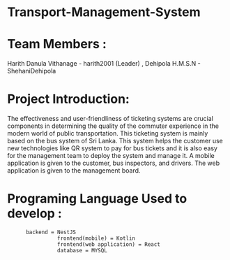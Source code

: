 # Transport-Management-System

# Team Members :
Harith Danula Vithanage - harith2001 (Leader) ,
Dehipola H.M.S.N - ShehaniDehipola

# Project Introduction: 
The effectiveness and user-friendliness of ticketing systems are crucial components in determining the quality of the commuter experience in the modern world of public transportation. This ticketing system is mainly based on the bus system of Sri Lanka. This system helps the customer use new technologies like QR system to pay for bus tickets and it is also easy for the management team to deploy the system and manage it. A mobile application is given to the customer, bus inspectors, and drivers. The web application is given to the management board.


# Programing Language Used to develop :
          backend = NestJS
					frontend(mobile) = Kotlin
					frontend(web application) = React
					database = MYSQL

